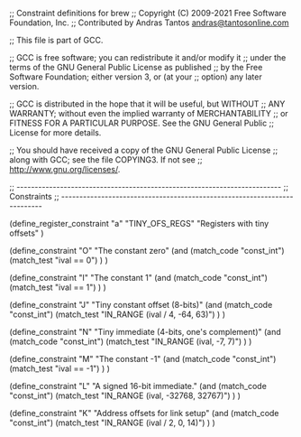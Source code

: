 ;; Constraint definitions for brew
;; Copyright (C) 2009-2021 Free Software Foundation, Inc.
;; Contributed by Andras Tantos <andras@tantosonline.com>

;; This file is part of GCC.

;; GCC is free software; you can redistribute it and/or modify it
;; under the terms of the GNU General Public License as published
;; by the Free Software Foundation; either version 3, or (at your
;; option) any later version.

;; GCC is distributed in the hope that it will be useful, but WITHOUT
;; ANY WARRANTY; without even the implied warranty of MERCHANTABILITY
;; or FITNESS FOR A PARTICULAR PURPOSE.  See the GNU General Public
;; License for more details.

;; You should have received a copy of the GNU General Public License
;; along with GCC; see the file COPYING3.  If not see
;; <http://www.gnu.org/licenses/>.

;; -------------------------------------------------------------------------
;; Constraints
;; -------------------------------------------------------------------------

(define_register_constraint
  "a"
  "TINY_OFS_REGS"
  "Registers with tiny offsets"
)

(define_constraint "O"
  "The constant zero"
  (and
    (match_code "const_int")
    (match_test "ival == 0")
  )
)

(define_constraint "I"
  "The constant 1"
  (and
    (match_code "const_int")
    (match_test "ival == 1")
  )
)

(define_constraint "J"
  "Tiny constant offset (8-bits)"
  (and
    (match_code "const_int")
    (match_test "IN_RANGE (ival / 4, -64, 63)")
  )
)

(define_constraint "N"
  "Tiny immediate (4-bits, one's complement)"
  (and
    (match_code "const_int")
    (match_test "IN_RANGE (ival, -7, 7)")
  )
)

(define_constraint "M"
  "The constant -1"
  (and
    (match_code "const_int")
    (match_test "ival == -1")
  )
)

(define_constraint "L"
  "A signed 16-bit immediate."
  (and
    (match_code "const_int")
    (match_test "IN_RANGE (ival, -32768, 32767)")
  )
)

(define_constraint "K"
  "Address offsets for link setup"
  (and
    (match_code "const_int")
    (match_test "IN_RANGE (ival / 2, 0, 14)")
  )
)

